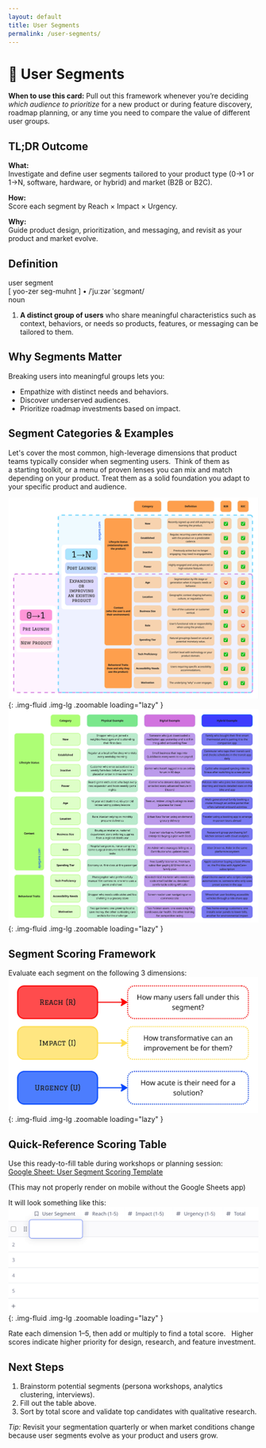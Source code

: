 ```yaml
---
layout: default
title: User Segments
permalink: /user-segments/
---
```


<!-- Section Heading
<div class="approach-heading">
  <p><strong>My Approach to Product</strong></p>
  <p>🧩 User Segments</p>
</div>
-->

# 🧩 User Segments

<div class="card-usage">
  <strong>When to use this card:</strong>
  Pull out this framework whenever you’re deciding <em>which audience to prioritize</em> for a new product or during feature discovery, roadmap planning, or any time you need to compare the value of different user groups.
</div>

<div class="section-card blue" markdown="1">

## TL;DR Outcome

**What:**  
Investigate and define user segments tailored to your product type (0→1 or 1→N, software, hardware, or hybrid) and market (B2B or B2C).

**How:**  
Score each segment by Reach × Impact × Urgency.

**Why:**  
Guide product design, prioritization, and messaging, and revisit as your product and market evolve.

</div>

<div class="section-card purple" markdown="1">

## Definition

<div class="definition-card">
  <div class="def-entry">
    <div class="def-headword">user segment</div>
    <div class="def-pronunciations">
      <span class="def-phonetic">[ yoo-zer seg-muhnt ]</span>
      <span class="def-divider">•</span>
      <span class="def-ipa">/ˈjuːzər ˈsɛɡmənt/</span>
    </div>
    <div class="def-pos">noun</div>
    <ol class="def-senses">
      <li><strong>A distinct group of users</strong> who share meaningful characteristics such as context, behaviors, or needs so products, features, or messaging can be tailored to them.</li>
    </ol>
  </div>
</div>

</div>

<div class="section-card orange" markdown="1">

## Why Segments Matter 

Breaking users into meaningful groups lets you: 

- Empathize with distinct needs and behaviors. 
- Discover underserved audiences. 
- Prioritize roadmap investments based on impact.

</div>

<div class="section-card yellow" markdown="1">

## Segment Categories & Examples

Let's cover the most common, high-leverage dimensions that product teams typically consider when segmenting users.  Think of them as a starting toolkit, or a menu of proven lenses you can mix and match depending on your product. Treat them as a solid foundation you adapt to your specific product and audience.

![Segment Definitions](/assets/images/segment-definitions.jpg){: .img-fluid .img-lg .zoomable loading="lazy" }
![Segment Examples](/assets/images/segment-examples.jpg){: .img-fluid .img-lg .zoomable loading="lazy" }

</div>

<div class="section-card pink" markdown="1">

## Segment Scoring Framework 

Evaluate each segment on the following 3 dimensions:
![Segment Scoring](/assets/images/segment-scoring.jpg){: .img-fluid .img-lg .zoomable loading="lazy" }

</div>

<div class="section-card teal" markdown="1">

## Quick-Reference Scoring Table 

Use this ready-to-fill table during workshops or planning session:  
[Google Sheet: User Segment Scoring Template](https://docs.google.com/spreadsheets/d/1EvuxWkeXJDdtvnv-HuwjaLi6QtMQKWMaNdqXC6rutIA/edit?usp=sharing)

(This may not properly render on mobile without the Google Sheets app)

It will look something like this:
![Segment Table](/assets/images/segment-table.png){: .img-fluid .img-lg .zoomable loading="lazy" }

Rate each dimension 1–5, then add or multiply to find a total score.  
Higher scores indicate higher priority for design, research, and feature investment.

</div>

<div class="section-card red" markdown="1">

## Next Steps 

1. Brainstorm potential segments (persona workshops, analytics clustering, interviews).  
2. Fill out the table above.  
3. Sort by total score and validate top candidates with qualitative research.

</div>

_Tip:_ Revisit your segmentation quarterly or when market conditions change because user segments evolve as your product and users grow.

<!--
For more details, let's cover "User Segments" and how they weave into product design!
First off, let's make sure we quickly define the playing field:

-->
